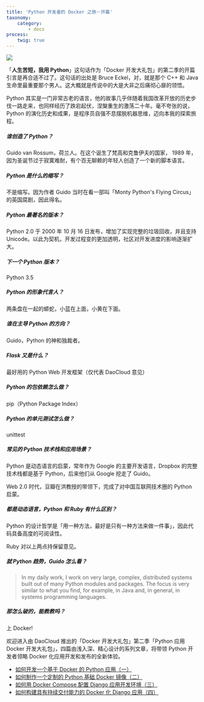 ```yaml
---
title: 'Python 开发者的 Docker 之旅－开篇'
taxonomy:
    category:
        - docs
process:
    twig: true
---
```


![](http://7xi8kv.com5.z0.glb.qiniucdn.com/python900-500.jpg)

「**人生苦短，我用 Python**」这句话作为「Docker 开发大礼包」的第二季的开篇引言是再合适不过了。这句话的出处是 Bruce Eckel，对，就是那个 C++ 和 Java 生命里最重要那个男人。这大概就是传说中的大是大非之后痛彻心扉的领悟。

Python 其实是一门非常古老的语言，他的故事几乎伴随着我国改革开放的历史步伐一路走来，也同样经历了跌宕起伏，涅槃重生的激荡二十年。毫不夸张的说，Python 的演化历史和成果，是程序员自强不息摆脱机器思维，迈向本我的探索旅程。

##### 谁创造了 Python？

Guido van Rossum，荷兰人。在这个诞生了梵高和克鲁伊夫的国家， 1989 年，因为圣诞节过于寂寞难耐，有个百无聊赖的年轻人创造了一个新的脚本语言。

##### Python 是什么的缩写？

不是缩写。因为作者 Guido 当时在看一部叫「Monty Python's Flying Circus」的英国腐剧，因此得名。

##### Python 最著名的版本？

Python 2.0 于 2000 年 10 月 16 日发布，增加了实现完整的垃圾回收，并且支持 Unicode。以此为契机，开发过程变的更加透明，社区对开发进度的影响逐渐扩大。

##### 下一个 Python 版本？

Python 3.5

##### Python 的形象代言人？

两条盘在一起的蟒蛇，小蓝在上面，小黄在下面。

##### 谁在主导 Python 的方向？

Guido，Python 的神和独裁者。

##### Flask 又是什么？

最好用的 Python Web 开发框架（仅代表 DaoCloud 意见）

##### Python 的包依赖怎么做？

pip（Python Package Index）

##### Python 的单元测试怎么做？

unittest

##### 常见的 Python 技术栈和应用场景？

Python 是动态语言的启蒙，常年作为 Google 的主要开发语言，Dropbox 的完整技术栈都是基于 Python，后来他们从 Google 挖走了 Guido。

Web 2.0 时代，豆瓣在洪教授的带领下，完成了对中国互联网技术圈的 Python 启蒙。

##### 都是动态语言，Python 和 Ruby 有什么区别？

Python 的设计哲学是「用一种方法，最好是只有一种方法来做一件事」，因此代码具备高度的可阅读性。

Ruby 对以上两点持保留意见。

##### 就 Python 趋势，Guido 怎么看？

> In my daily work, I work on very large, complex, distributed systems built out of many Python modules and packages. The focus is very similar to what you find, for example, in Java and, in general, in systems programming languages.

##### 那怎么破的，能教教吗？

上 Docker!

欢迎进入由 DaoCloud 推出的「Docker 开发大礼包」第二季「Python 应用 Docker 开发大礼包」，四篇由浅入深、精心设计的系列文章，将带领 Python 开发者领略 Docker 化应用开发和发布的全新体验。

* [如何开发一个基于 Docker 的 Python 应用（一）](../../python-docker/docker-python-001)
* [如何制作一个定制的 Python 基础 Docker 镜像（二）](../../python-docker/python-docker-002)
* [如何用 Docker Compose 配置 Django 应用开发环境（三）](../../python-docker/docker-compose-django)
* [如何构建具有持续交付能力的 Docker 化 Django 应用（四）](../../python-docker/docker-django)